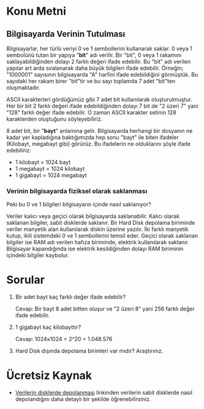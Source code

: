 # Konu Metni

## Bilgisayarda Verinin Tutulması

Bilgisayarlar, her türlü veriyi 0 ve 1 sembollerini kullanarak saklar. 0 veya 1 sembolünü tutan bir yapıya "**bit**" adı verilir. Bir "bit", 0 veya 1 rakamını saklayabildiğinden dolayı 2 farklı değeri ifade edebilir. Bu "bit" adı verilen yapılar art arda sıralanarak daha büyük bilgileri ifade edebilir. Örneğin; "1000001" sayısının bilgisayarda "A" harfini ifade edebildiğini görmüştük. Bu sayıdaki her rakam birer "bit"tir ve bu sayı toplamda 7 adet "bit"ten oluşmaktadır. 

ASCII karakterleri gördüğümüz gibi 7 adet bit kullanılarak oluşturulmuştur. Her bir bit 2 farklı değeri ifade edebildiğinden dolayı 7 bit de "2 üzeri 7" yani "128" farklı değer ifade edebilir. O zaman ASCII karakter setinin 128 karakterden oluştuğunu söyleyebiliriz.

8 adet bit, bir "**bayt**" anlamına gelir. Bilgisayarda herhangi bir dosyanın ne kadar yer kapladığına baktığımızda hep sonu "bayt" ile biten ifadeler (Kilobayt, megabayt gibi) görürüz. Bu ifadelerin ne olduklarını şöyle ifade edebiliriz:

* 1 kilobayt = 1024 bayt
* 1 megabayt = 1024 kilobayt
* 1 gigabayt = 1024 megabayt

### Verinin bilgisayarda fiziksel olarak saklanması

Peki bu 0 ve 1 bilgileri bilgisayarın içinde nasıl saklanıyor? 

Veriler kalıcı veya geçici olarak bilgisayarda saklanabilir. Kalıcı olarak saklanan bilgiler, sabit disklerde saklanır. Bir Hard Disk depolama biriminde veriler manyetik alan kullanılarak diskin üzerine yazılır. İki farklı manyetik kutup, ikili sistemdeki 0 ve 1 sembollerini temsil eder. Geçici olarak saklanan bilgiler ise RAM adı verilen hafıza biriminde, elektrik kullanılarak saklanır. Bilgisayar kapandığında ise elektrik kesildiğinden dolayı RAM biriminin içindeki bilgiler kaybolur.



# Sorular

1. Bir adet bayt kaç farklı değer ifade edebilir?

   Cevap: Bir bayt 8 adet bitten oluşur ve "2 üzeri 8" yani 256 farklı değer ifade edebilir.

2. 1 gigabayt kaç kilobayttır?

   Cevap: 1024x1024 = 2^20 = 1.048.576

3. Hard Disk dışında depolama birimleri var mıdır? Araştırınız.



# Ücretsiz Kaynak

* [Verilerin disklerde depolanması](https://www.goldverikurtarma.com/veriler-disklerde-nasil-depolaniyor) linkinden verilerin sabit disklerde nasıl depolandığını daha detaylı bir şekilde öğrenebilirsiniz.

